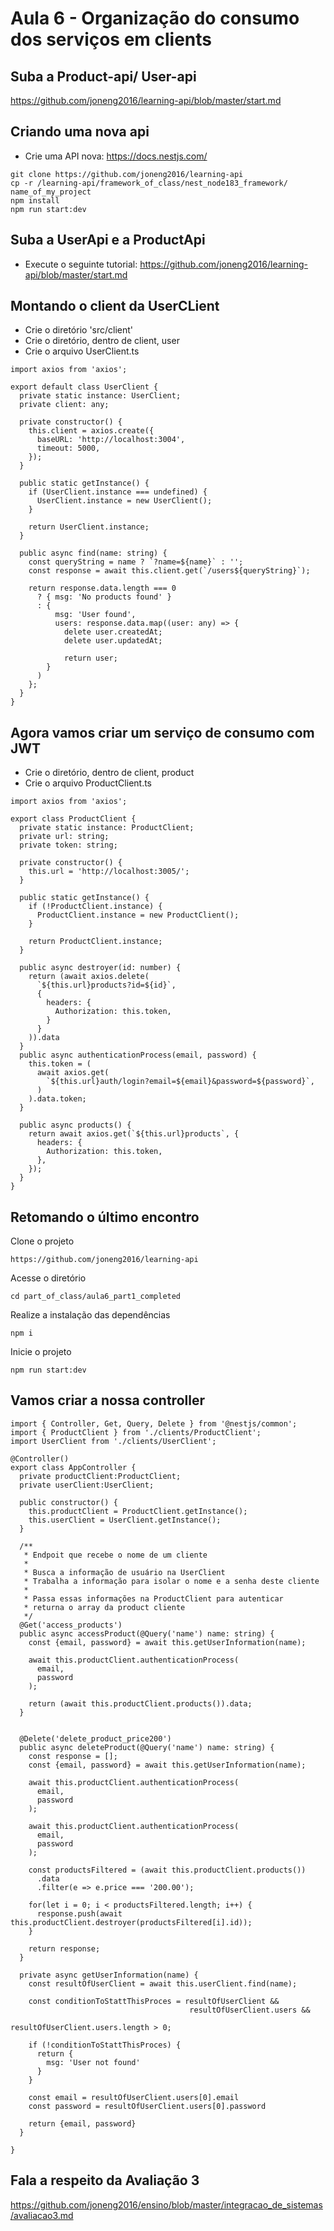 # Aula 6 - Organização do consumo dos serviços em clients

## Suba a Product-api/ User-api

https://github.com/joneng2016/learning-api/blob/master/start.md

## Criando uma nova api

* Crie uma API nova: https://docs.nestjs.com/

```
git clone https://github.com/joneng2016/learning-api
cp -r /learning-api/framework_of_class/nest_node183_framework/ name_of_my_project
npm install
npm run start:dev
```

## Suba a UserApi e a ProductApi

* Execute o seguinte tutorial: https://github.com/joneng2016/learning-api/blob/master/start.md


## Montando o client da UserCLient

* Crie o diretório 'src/client'
* Crie o diretório, dentro de client, user
* Crie o arquivo UserClient.ts

```
import axios from 'axios';

export default class UserClient {
  private static instance: UserClient;
  private client: any;

  private constructor() {
    this.client = axios.create({
      baseURL: 'http://localhost:3004',
      timeout: 5000,
    });
  }

  public static getInstance() {
    if (UserClient.instance === undefined) {
      UserClient.instance = new UserClient();
    }

    return UserClient.instance;
  }

  public async find(name: string) {
    const queryString = name ? `?name=${name}` : '';
    const response = await this.client.get(`/users${queryString}`);

    return response.data.length === 0 
      ? { msg: 'No products found' }
      : {
          msg: 'User found',
          users: response.data.map((user: any) => {
            delete user.createdAt;
            delete user.updatedAt;

            return user;
        }
      )
    };
  }
}

```



## Agora vamos criar um serviço de consumo com JWT

* Crie o diretório, dentro de client, product
* Crie o arquivo ProductClient.ts

```
import axios from 'axios';

export class ProductClient {
  private static instance: ProductClient;
  private url: string;
  private token: string;

  private constructor() {
    this.url = 'http://localhost:3005/';
  }

  public static getInstance() {
    if (!ProductClient.instance) {
      ProductClient.instance = new ProductClient();
    }

    return ProductClient.instance;
  }

  public async destroyer(id: number) {
    return (await axios.delete(
      `${this.url}products?id=${id}`,
      {
        headers: {
          Authorization: this.token,
        }
      }
    )).data
  }
  public async authenticationProcess(email, password) {
    this.token = (
      await axios.get(
        `${this.url}auth/login?email=${email}&password=${password}`,
      )
    ).data.token;
  }

  public async products() {
    return await axios.get(`${this.url}products`, {
      headers: {
        Authorization: this.token,
      },
    });
  }
}
```

## Retomando o último encontro

Clone o projeto
```
https://github.com/joneng2016/learning-api
```
Acesse o diretório
```
cd part_of_class/aula6_part1_completed
```
Realize a instalação das dependências
```
npm i
```
Inicie o projeto
```
npm run start:dev
```

## Vamos criar a nossa controller

```
import { Controller, Get, Query, Delete } from '@nestjs/common';
import { ProductClient } from './clients/ProductClient';
import UserClient from './clients/UserClient';

@Controller()
export class AppController {
  private productClient:ProductClient;
  private userClient:UserClient;

  public constructor() {
    this.productClient = ProductClient.getInstance();
    this.userClient = UserClient.getInstance();
  }

  /**
   * Endpoit que recebe o nome de um cliente
   * 
   * Busca a informação de usuário na UserClient
   * Trabalha a informação para isolar o nome e a senha deste cliente
   * 
   * Passa essas informações na ProductClient para autenticar
   * returna o array da product cliente
   */
  @Get('access_products')
  public async accessProduct(@Query('name') name: string) {
    const {email, password} = await this.getUserInformation(name);

    await this.productClient.authenticationProcess(
      email,
      password
    );

    return (await this.productClient.products()).data;
  }


  @Delete('delete_product_price200')
  public async deleteProduct(@Query('name') name: string) {
    const response = [];
    const {email, password} = await this.getUserInformation(name);

    await this.productClient.authenticationProcess(
      email,
      password
    );

    await this.productClient.authenticationProcess(
      email,
      password
    );
    
    const productsFiltered = (await this.productClient.products())
      .data
      .filter(e => e.price === '200.00');

    for(let i = 0; i < productsFiltered.length; i++) {
      response.push(await this.productClient.destroyer(productsFiltered[i].id));
    }

    return response;
  }

  private async getUserInformation(name) {
    const resultOfUserClient = await this.userClient.find(name);

    const conditionToStattThisProces = resultOfUserClient && 
                                        resultOfUserClient.users && 
                                        resultOfUserClient.users.length > 0;

    if (!conditionToStattThisProces) {
      return {
        msg: 'User not found'
      }
    }
    
    const email = resultOfUserClient.users[0].email
    const password = resultOfUserClient.users[0].password

    return {email, password}
  }

}
```

## Fala a respeito da Avaliação 3

https://github.com/joneng2016/ensino/blob/master/integracao_de_sistemas/avaliacao3.md

